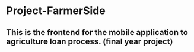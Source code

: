 # Project-FarmerSide
## This is the frontend for the mobile application to agriculture loan process. (final year project)
